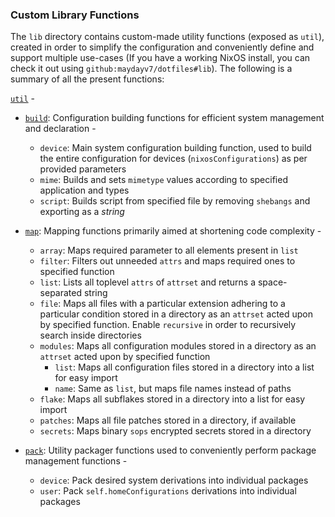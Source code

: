 ### Custom Library Functions

The `lib` directory contains custom-made utility functions (exposed as `util`), created in order to simplify the configuration and conveniently define and support multiple use-cases (If you have a working NixOS install, you can check it out using `github:maydayv7/dotfiles#lib`). The following is a summary of all the present functions:

[`util`](./default.nix) -

- [`build`](./build.nix): Configuration building functions for efficient system management and declaration -

  - `device`: Main system configuration building function, used to build the entire configuration for devices (`nixosConfigurations`) as per provided parameters
  - `mime`: Builds and sets `mimetype` values according to specified application and types
  - `script`: Builds script from specified file by removing `shebangs` and exporting as a _string_

- [`map`](./map.nix): Mapping functions primarily aimed at shortening code complexity -

  - `array`: Maps required parameter to all elements present in `list`
  - `filter`: Filters out unneeded `attrs` and maps required ones to specified function
  - `list`: Lists all toplevel `attrs` of `attrset` and returns a space-separated string
  - `file`: Maps all files with a particular extension adhering to a particular condition stored in a directory as an `attrset` acted upon by specified function. Enable `recursive` in order to recursively search inside directories
  - `modules`: Maps all configuration modules stored in a directory as an `attrset` acted upon by specified function
    - `list`: Maps all configuration files stored in a directory into a list for easy import
    - `name`: Same as `list`, but maps file names instead of paths
  - `flake`: Maps all subflakes stored in a directory into a list for easy import
  - `patches`: Maps all file patches stored in a directory, if available
  - `secrets`: Maps binary `sops` encrypted secrets stored in a directory

- [`pack`](./pack.nix): Utility packager functions used to conveniently perform package management functions -

  - `device`: Pack desired system derivations into individual packages
  - `user`: Pack `self.homeConfigurations` derivations into individual packages
